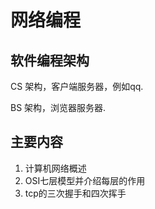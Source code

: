 # 网络编程

## 软件编程架构

CS  架构，客户端服务器，例如qq.

BS 架构，浏览器服务器.

## 主要内容

1. 计算机网络概述
2. OSI七层模型并介绍每层的作用
3. tcp的三次握手和四次挥手